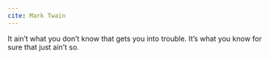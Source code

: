 ```yaml
---
cite: Mark Twain
---
```


It ain’t what you don’t know that gets you into trouble. It’s what you know for sure that just ain’t so.
